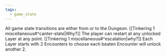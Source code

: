 ```yaml
---
tags:
  - game_state
---
```

All game state transitions are either from or to the Dungeon. [[Tinkering 1 miscellaneous#^canter-state|Why?]]
The player can restart at any unlocked Layer at any point. [[Tinkering 1 miscellaneous#^escalation|why?]]
Each Layer starts with 2 Encounters to choose each beaten Encounter will unlock another 2. 

